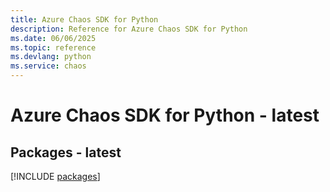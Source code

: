 ```yaml
---
title: Azure Chaos SDK for Python
description: Reference for Azure Chaos SDK for Python
ms.date: 06/06/2025
ms.topic: reference
ms.devlang: python
ms.service: chaos
---
```

# Azure Chaos SDK for Python - latest
## Packages - latest
[!INCLUDE [packages](chaos-index.md)]